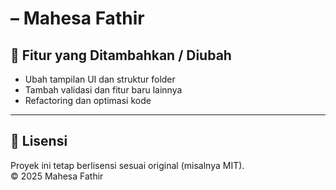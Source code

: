 #  – Mahesa Fathir



## 🔧 Fitur yang Ditambahkan / Diubah
- Ubah tampilan UI dan struktur folder
- Tambah validasi dan fitur baru lainnya
- Refactoring dan optimasi kode

---

## 📄 Lisensi
Proyek ini tetap berlisensi sesuai original (misalnya MIT).  
© 2025 Mahesa Fathir 
